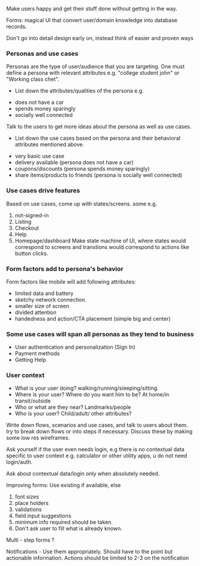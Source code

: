 Make users happy and get their
stuff done without getting in the way.

Forms: magical UI that convert user/domain knowledge into database records.

Don't go into detail design early on, instead think of easier and proven ways

### Personas and use cases

Personas are the type of user/audience that you are targeting.
One must define a persona with relevant attributes e.g. "college student john" or "Working class chet".
* List down the attributes/qualities of the persona e.g.
- does not have a car
- spends money sparingly
- socially well connected

Talk to the users to get more ideas about the persona as well as use cases.

* List down the use cases based on the persona and their behavioral attributes mentioned above.
- very basic use case
- delivery available (persona does not have a car)
- coupons/discounts (persona spends money sparingly)
- share items/products to friends (persona is socially well connected)

### Use cases drive features

Based on use cases, come up with states/screens.
some e.g. 
1. not-signed-in
2. Listing
3. Checkout
4. Help
5. Homepage/dashboard
Make state machine of UI, where states would correspond to 
screens and transtions would correspond to actions like button clicks.

### Form factors add to persona's behavior
Form factors like mobile will add following attributes:
- limited data and battery
- sketchy network connection.
- smaller size of screen
- divided attention
- handedness and action/CTA placement (simple big and center)

### Some use cases will span all personas as they tend to business
- User authentication and personalization  (Sign In)
- Payment methods
- Getting Help

### User context
- What is your user doing? walking/running/sleeping/sitting.
- Where is your user? Where do you want him to be? At home/in transit/outside
- Who or what are they near? Landmarks/people
- Who is your user? Child/adult/ other attributes?


Write down flows, scenarios and use cases, and talk to users about them.
try to break down flows or into steps if necessary. Discuss these by making some low res wireframes.

Ask yourself if the user even needs login, e.g there is no contextual data specific to user context e.g. calculator or other utility apps, u do not need login/auth.

Ask about contextual data/login only when absolutely needed.


Improving forms:
Use existing if available, else
1. font sizes
2. place holders
3. validations
4. field input suggestions
5. minimum info required should be taken.
6. Don't ask user to fill what is already known.

Multi - step forms ?


Notifications - Use them appropriately.
Should have to the point but actionable information. 
Actions should be limited to 2-3 on the notification

